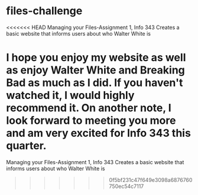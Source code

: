 files-challenge
===============

<<<<<<< HEAD
Managing your Files-Assignment 1, Info 343 Creates a basic website that informs users about who Walter White is

I hope you enjoy my website as well as enjoy Walter White and Breaking Bad as much as I did. If you haven't watched it, I would highly recommend it. On another note, I look forward to meeting you more and am very excited for Info 343 this quarter.
=======
Managing your Files-Assignment 1, Info 343
Creates a basic website that informs users about who Walter White is


>>>>>>> 0f5bf231c47f649e3098a6876760750ec54c7117
